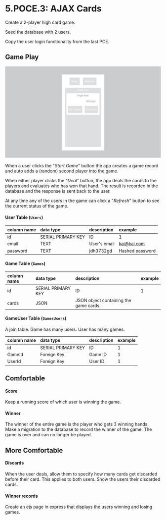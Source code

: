 # 5.POCE.3: AJAX Cards

Create a 2-player high card game.

Seed the database with 2 users.

Copy the user login functionality from the last PCE.

## Game Play

![\(Create Game button not shown\)](../../.gitbook/assets/img_3904909d43e5-1.jpeg)

When a user clicks the "_Start Game_" button the app creates a game record and auto adds a \(random\) second player into the game.

When either player clicks the "_Deal_" button, the app deals the cards to the players and evaluates who has won that hand. The result is recorded in the database and the response is sent back to the user.

At any time any of the users in the game can click a "_Refresh_" button to see the current status of the game.

#### User Table \(`Users`\)

| column name | data type | description | example |
| :--- | :--- | :--- | :--- |
| id | SERIAL PRIMARY KEY | ID | 1 |
| email | TEXT | User's email | kai@kai.com |
| password | TEXT | jdh3732gd | Hashed password |

#### Game Table \(`Games`\)

| column name | data type | description | example |
| :--- | :--- | :--- | :--- |
| id | SERIAL PRIMARY KEY | ID | 1 |
| cards | JSON | JSON object containing the game cards. |  |

#### GameUser Table \(`GamesUsers`\)

A join table. Game has many users. User has many games.

| column name | data type | description | example |
| :--- | :--- | :--- | :--- |
| id | SERIAL PRIMARY KEY | ID | 1 |
| GameId | Foreign Key | Game ID | 1 |
| UserId | Foreign Key | User ID | 1 |

## Comfortable

#### Score

Keep a running score of which user is winning the game.

#### Winner

The winner of the entire game is the player who gets 3 winning hands. Make a migration to the database to record the winner of the game. The game is over and can no longer be played.

## More Comfortable

#### Discards

When the user deals, allow them to specify how many cards get discarded before their card. This applies to both users. Show the users their discarded cards.

#### Winner records

Create an ejs page in express that displays the users winning and losing games.



